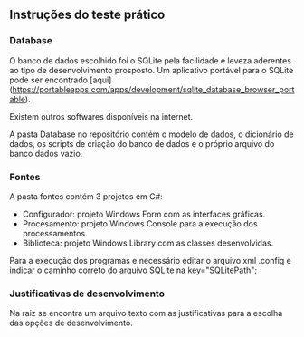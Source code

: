 Instruções do teste prático
-------------------------------

### Database

O banco de dados escolhido foi o SQLite pela facilidade e leveza aderentes ao tipo de desenvolvimento prosposto.
Um aplicativo portável para o SQLite pode ser encontrado [aqui] (https://portableapps.com/apps/development/sqlite_database_browser_portable).

Existem outros softwares disponíveis na internet.

A pasta Database no repositório contém o modelo de dados, o dicionário de dados, os scripts de criação do banco de dados e o próprio arquivo do banco dados vazio.
 

 
### Fontes
 
 A pasta fontes contém 3 projetos em C#:
* Configurador: projeto Windows Form com as interfaces gráficas.
* Procesamento: projeto Windows Console para a execução dos processamentos.
* Biblioteca: projeto Windows Library com as classes desenvolvidas.

Para a execução dos programas e necessário editar o arquivo xml  .config e indicar o caminho correto do arquivo SQLite na key="SQLitePath";


### Justificativas de desenvolvimento

Na raiz se encontra um arquivo texto com as justificativas para a escolha das opções de desenvolvimento.
